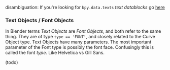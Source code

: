 disambiguation: If you're looking for `bpy.data.texts` _text datablocks_ go [here](bpy_data_texts)

### Text Objects / Font Objects

In Blender terms _Text Objects_ are _Font Objects_, and both refer to the same thing. They are of type `type == 'FONT'`, and closely related to the Curve Object type. Text Objects have many parameters. The most important parameter of the Font type is possibly the font face. Confusingly this is called the font _type_. Like Helvetica vs Gill Sans.

(todo)
